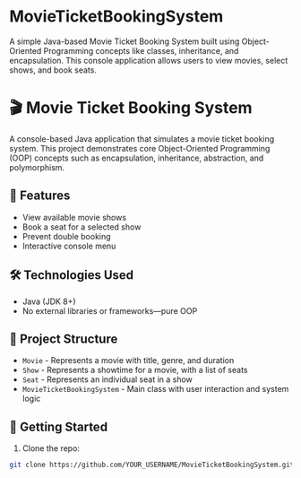 # MovieTicketBookingSystem
A simple Java-based Movie Ticket Booking System built using Object-Oriented Programming concepts like classes, inheritance, and encapsulation. This console application allows users to view movies, select shows, and book seats.
# 🎬 Movie Ticket Booking System

A console-based Java application that simulates a movie ticket booking system. This project demonstrates core Object-Oriented Programming (OOP) concepts such as encapsulation, inheritance, abstraction, and polymorphism.

## 📌 Features
- View available movie shows
- Book a seat for a selected show
- Prevent double booking
- Interactive console menu

## 🛠 Technologies Used
- Java (JDK 8+)
- No external libraries or frameworks—pure OOP

## 🧱 Project Structure
- `Movie` - Represents a movie with title, genre, and duration
- `Show` - Represents a showtime for a movie, with a list of seats
- `Seat` - Represents an individual seat in a show
- `MovieTicketBookingSystem` - Main class with user interaction and system logic

## 🚀 Getting Started

1. Clone the repo:
```bash
git clone https://github.com/YOUR_USERNAME/MovieTicketBookingSystem.git

